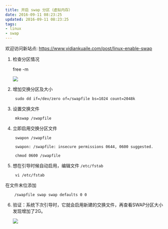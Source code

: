 ```yaml
---
title: 开启 swap 分区（虚拟内存）
date: 2016-09-11 08:23:25
updated: 2016-09-11 08:23:25
tags:
- linux
- swap
---
```


欢迎访问新站点: <https://www.yidiankuaile.com/post/linux-enable-swap>

1. 检查分区情况

    free -m

    ![](https://img.lidong.me/2016/09/IZ5dmUw0LquR.png)
<!-- more -->

2. 增加交换分区及大小

        sudo dd if=/dev/zero of=/swapfile bs=1024 count=2048k
3. 设置交换文件

        mkswap /swapfile
4. 立即启用交换分区文件

        swapon /swapfile

        swapon: /swapfile: insecure permissions 0644, 0600 suggested.

        chmod 0600 /swapfile

5. 想在引导时候自动启用，编辑文件 `/etc/fstab`

        vi /etc/fstab
在文件末位添加

        /swapfile swap swap defaults 0 0

6. 验证：系统下次引导时，它就会启用新建的交换文件，再查看SWAP分区大小发现增加了2G。

    ![](https://img.lidong.me/2016/09/Uv4CHbdAfCoY.png)



